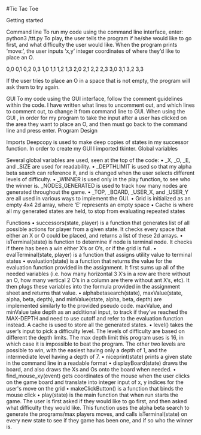 #Tic Tac Toe

Getting started

Command line
To run my code using the command line interface, enter:
python3 <yourfilepath>/ttt.py
To play, the user tells the program if he/she would like to go first, and what difficulty the
user would like. When the program prints ‘move:’, the user inputs ‘x,y’ integer
coordinates of where they’d like to place an O.

0,0 0,1 0,2 0,3
1,0 1,1 1,2 1,3
2,0 2,1 2,2 2,3
3,0 3,1 3,2 3,3

If the user tries to place an O in a space that is not empty, the program will ask them to
try again.

GUI
To my code using the GUI interface, follow the comment guidelines within the code. I
have written what lines to uncomment out, and which lines to comment out, to change
it from command line to GUI.
When using the GUI , in order for my program to take the input after a user has clicked
on the area they want to place an O, and then must go back to the command line and
press enter.
Program Design

Imports
Deepcopy is used to make deep copies of states in my successor function. In order to
create my GUI I imported tkinter.
Global variables

Several global variables are used, seen at the top of the code:
• _X, _O, _E, and _SIZE are used for readability.
• _DEPTHLIMIT is used so that my alpha beta search can reference it, and is
changed when the user selects different levels of difficulty.
• _WINNER is used only in the play function, to see who the winner is.
_NODES_GENERATED is used to track how many nodes are generated
throughout the game.
• _TOP, _BOARD, _USER_X, and _USER_Y are all used in various ways to
implement the GUI.
• Grid is initialized as an empty 4x4 2d array, where ‘E’ represents an empty space
• Cache is where all my generated states are held, to stop from evaluating
repeated states

Functions
• successors(state, player) is a function that generates list of all possible actions
for player from a given state. It checks every space that either an X or O could be
placed, and returns a list of these 2d arrays.
• isTerminal(state) is function to determine if node is terminal node. It checks if
there has been a win either X’s or O’s, or if the grid is full.
• evalTerminal(state, player) is a function that assigns utility value to terminal
states
• evaluation(state) is a function that returns the value for the evaluation function
provided in the assignment. It first sums up all of the needed variables (i.e. how
many horizontal 3 X’s in a row are there without an O, how many vertical 2 O’s in
a column are there without ant X’s, etc). It then plugs these variables into the
formula provided in the assignment sheet and returns that value.
• alphabetasearch(state), maxValue(state, alpha, beta, depth), and
minValue(state, alpha, beta, depth) are implemented similarly to the provided
pseudo code. maxValue, and minValue take depth as an additional input, to
track if they’ve reached the MAX-DEPTH and need to use cutoff and refer to the
evaluation function instead. A cache is used to store all the generated states.
• level() takes the user’s input to pick a difficulty level. The levels of difficulty are
based on different the depth limits. The max depth limit this program uses is 16,
in which case it is impossible to beat the program. The other two levels are
possible to win, with the easiest having only a depth of 1, and the intermediate
level having a depth of 7.
• niceprint(state) prints a given state in the command line in a readable format
• displayBoard(state) draws the board, and also draws the Xs and Os onto the
board when needed.
• find_mouse_xy(event) gets coordinates of the mouse when the user clicks on
the game board and translate into integer input of x, y indices for the user's
move on the grid
• makeClickButton() is a function that binds the mouse click
• play(state) is the main function that when run starts the game. The user is first
asked if they would like to go first, and then asked what difficulty they would
like. This function uses the alpha beta search to generate the programs/max
players moves, and calls isTerminal(state) on every new state to see if they game
has been one, and if so who the winner is.